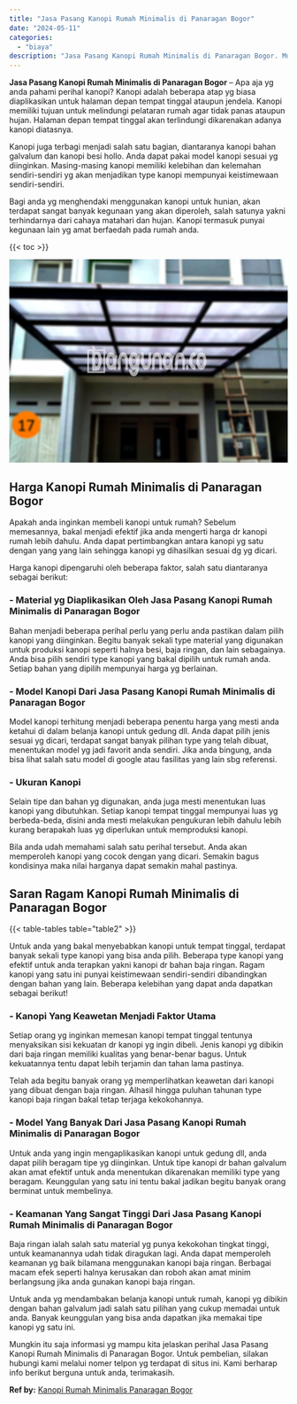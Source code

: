 ```yaml
---
title: "Jasa Pasang Kanopi Rumah Minimalis di Panaragan Bogor"
date: "2024-05-11"
categories: 
  - "biaya"
description: "Jasa Pasang Kanopi Rumah Minimalis di Panaragan Bogor. Mungkin itu saja informasi yg mampu kita jelaskan perihal Jasa Pasang Kanopi Rumah Minimalis di Panara..."
---
```


**Jasa Pasang Kanopi Rumah Minimalis di Panaragan Bogor** – Apa aja yg anda pahami perihal kanopi? Kanopi adalah beberapa atap yg biasa diaplikasikan untuk halaman depan tempat tinggal ataupun jendela. Kanopi memiliki tujuan untuk melindungi pelataran rumah agar tidak panas ataupun hujan. Halaman depan tempat tinggal akan terlindungi dikarenakan adanya kanopi diatasnya.

Kanopi juga terbagi menjadi salah satu bagian, diantaranya kanopi bahan galvalum dan kanopi besi hollo. Anda dapat pakai model kanopi sesuai yg diinginkan. Masing-masing kanopi memiliki kelebihan dan kelemahan sendiri-sendiri yg akan menjadikan type kanopi mempunyai keistimewaan sendiri-sendiri.

Bagi anda yg menghendaki menggunakan kanopi untuk hunian, akan terdapat sangat banyak kegunaan yang akan diperoleh, salah satunya yakni terhindarnya dari cahaya matahari dan hujan. Kanopi termasuk punyai kegunaan lain yg amat berfaedah pada rumah anda.

{{< toc >}}

![Jasa Pasang Kanopi Rumah Minimalis di Panaragan Bogor](/images/harga-kanopi-minimalis-58.png)

## Harga Kanopi Rumah Minimalis di Panaragan Bogor

Apakah anda inginkan membeli kanopi untuk rumah? Sebelum memesannya, bakal menjadi efektif jika anda mengerti harga dr kanopi rumah lebih dahulu. Anda dapat pertimbangkan antara kanopi yg satu dengan yang yang lain sehingga kanopi yg dihasilkan sesuai dg yg dicari.

Harga kanopi dipengaruhi oleh beberapa faktor, salah satu diantaranya sebagai berikut:

### \- Material yg Diaplikasikan Oleh Jasa Pasang Kanopi Rumah Minimalis di Panaragan Bogor

Bahan menjadi beberapa perihal perlu yang perlu anda pastikan dalam pilih kanopi yang diinginkan. Begitu banyak sekali type material yang digunakan untuk produksi kanopi seperti halnya besi, baja ringan, dan lain sebagainya. Anda bisa pilih sendiri type kanopi yang bakal dipilih untuk rumah anda. Setiap bahan yang dipilih mempunyai harga yg berlainan.

### \- Model Kanopi Dari Jasa Pasang Kanopi Rumah Minimalis di Panaragan Bogor

Model kanopi terhitung menjadi beberapa penentu harga yang mesti anda ketahui di dalam belanja kanopi untuk gedung dll. Anda dapat pilih jenis sesuai yg dicari, terdapat sangat banyak pilihan type yang telah dibuat, menentukan model yg jadi favorit anda sendiri. Jika anda bingung, anda bisa lihat salah satu model di google atau fasilitas yang lain sbg referensi.

### \- Ukuran Kanopi

Selain tipe dan bahan yg digunakan, anda juga mesti menentukan luas kanopi yang dibutuhkan. Setiap kanopi tempat tinggal mempunyai luas yg berbeda-beda, disini anda mesti melakukan pengukuran lebih dahulu lebih kurang berapakah luas yg diperlukan untuk memproduksi kanopi.

Bila anda udah memahami salah satu perihal tersebut. Anda akan memperoleh kanopi yang cocok dengan yang dicari. Semakin bagus kondisinya maka nilai harganya dapat semakin mahal pastinya.

## Saran Ragam Kanopi Rumah Minimalis di Panaragan Bogor

{{< table-tables table="table2" >}}

Untuk anda yang bakal menyebabkan kanopi untuk tempat tinggal, terdapat banyak sekali type kanopi yang bisa anda pilih. Beberapa type kanopi yang efektif untuk anda terapkan yakni kanopi dr bahan baja ringan. Ragam kanopi yang satu ini punyai keistimewaan sendiri-sendiri dibandingkan dengan bahan yang lain. Beberapa kelebihan yang dapat anda dapatkan sebagai berikut!

### \- Kanopi Yang Keawetan Menjadi Faktor Utama

Setiap orang yg inginkan memesan kanopi tempat tinggal tentunya menyaksikan sisi kekuatan dr kanopi yg ingin dibeli. Jenis kanopi yg dibikin dari baja ringan memiliki kualitas yang benar-benar bagus. Untuk kekuatannya tentu dapat lebih terjamin dan tahan lama pastinya.

Telah ada begitu banyak orang yg memperlihatkan keawetan dari kanopi yang dibuat dengan baja ringan. Alhasil hingga puluhan tahunan type kanopi baja ringan bakal tetap terjaga kekokohannya.

### \- Model Yang Banyak Dari Jasa Pasang Kanopi Rumah Minimalis di Panaragan Bogor

Untuk anda yang ingin mengaplikasikan kanopi untuk gedung dll, anda dapat pilih beragam tipe yg diinginkan. Untuk tipe kanopi dr bahan galvalum akan amat efektif untuk anda menentukan dikarenakan memiliki type yang beragam. Keunggulan yang satu ini tentu bakal jadikan begitu banyak orang berminat untuk membelinya.

### \- Keamanan Yang Sangat Tinggi Dari Jasa Pasang Kanopi Rumah Minimalis di Panaragan Bogor

Baja ringan ialah salah satu material yg punya kekokohan tingkat tinggi, untuk keamanannya udah tidak diragukan lagi. Anda dapat memperoleh keamanan yg baik bilamana menggunakan kanopi baja ringan. Berbagai macam efek seperti halnya kerusakan dan roboh akan amat minim berlangsung jika anda gunakan kanopi baja ringan.

Untuk anda yg mendambakan belanja kanopi untuk rumah, kanopi yg dibikin dengan bahan galvalum jadi salah satu pilihan yang cukup memadai untuk anda. Banyak keunggulan yang bisa anda dapatkan jika memakai tipe kanopi yg satu ini.

Mungkin itu saja informasi yg mampu kita jelaskan perihal Jasa Pasang Kanopi Rumah Minimalis di Panaragan Bogor. Untuk pembelian, silakan hubungi kami melalui nomer telpon yg terdapat di situs ini. Kami berharap info berikut berguna untuk anda, terimakasih.

**Ref by:**  [Kanopi Rumah Minimalis Panaragan Bogor](https://id.wikipedia.org/wiki/Kanopi)

